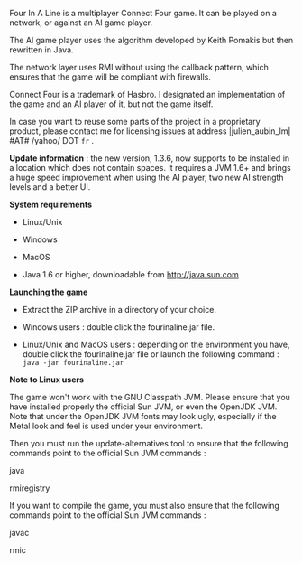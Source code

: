 Four In A Line is a multiplayer Connect Four game. It can be played on a network, or against an AI game player.

The AI game player uses the algorithm developed by Keith Pomakis but then rewritten in Java.

The network layer uses RMI without using the callback pattern, which ensures that the game will be compliant with firewalls.

Connect Four is a trademark of Hasbro. I designated an implementation of the game and an AI player of it, but not the game itself.

In case you want to reuse some parts of the project in a proprietary product, please contact me for licensing issues at address |julien\_aubin\_lm| #AT# /yahoo/ DOT `fr` .


**Update information** : the new version, 1.3.6, now supports to be installed in a location which does not contain spaces. It requires a JVM 1.6+ and brings a huge speed improvement when using the AI player, two new AI strength levels and a better UI.

**System requirements**

- Linux/Unix

- Windows

- MacOS

- Java 1.6 or higher, downloadable from http://java.sun.com

**Launching the game**
- Extract the ZIP archive in a directory of your choice.

- Windows users : double click the fourinaline.jar file.

- Linux/Unix and MacOS users : depending on the environment you have, double click the fourinaline.jar file or launch the following command : `java -jar fourinaline.jar`

**Note to Linux users**

The game won't work with the GNU Classpath JVM. Please ensure that you have installed properly the official Sun JVM, or even the OpenJDK JVM. Note that under the OpenJDK JVM fonts may look ugly, especially if the Metal look and feel is used under your environment.

Then you must run the update-alternatives tool to ensure that the following commands point to the official Sun JVM commands :

java

rmiregistry

If you want to compile the game, you must also ensure that the following commands point to the official Sun JVM commands :

javac

rmic
